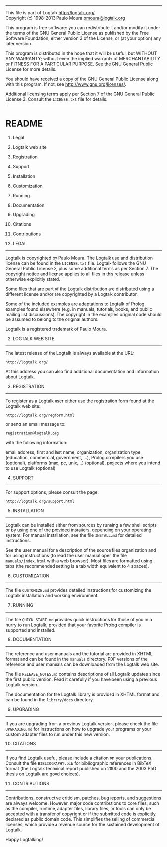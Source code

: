 ________________________________________________________________________

This file is part of Logtalk <http://logtalk.org/>  
Copyright (c) 1998-2013 Paulo Moura <pmoura@logtalk.org>

This program is free software: you can redistribute it and/or modify
it under the terms of the GNU General Public License as published by
the Free Software Foundation, either version 3 of the License, or
(at your option) any later version.

This program is distributed in the hope that it will be useful,
but WITHOUT ANY WARRANTY; without even the implied warranty of
MERCHANTABILITY or FITNESS FOR A PARTICULAR PURPOSE.  See the
GNU General Public License for more details.

You should have received a copy of the GNU General Public License
along with this program.  If not, see <http://www.gnu.org/licenses/>.

Additional licensing terms apply per Section 7 of the GNU General
Public License 3. Consult the `LICENSE.txt` file for details.
________________________________________________________________________


README
======

1. Legal
2. Logtalk web site
3. Registration
4. Support
5. Installation
6. Customization
7. Running
8. Documentation
9. Upgrading
10. Citations
11. Contributions


1. LEGAL
--------

Logtalk is copyrighted by Paulo Moura. The Logtalk use and distribution
license can be found in the `LICENSE.txt` file. Logtalk follows the GNU
General Public License 3, plus some additional terms as per Section 7.
The copyright notice and license applies to all files in this release
unless otherwise explicitly stated.

Some files that are part of the Logtalk distribution are distributed using
a different license and/or are copyrighted by a Logtalk contributor.

Some of the included examples are adaptations to Logtalk of Prolog examples
found elsewhere (e.g. in manuals, tutorials, books, and public mailing list
discussions). The copyright in the examples original code should be assumed
to belong to the original authors.

Logtalk is a registered trademark of Paulo Moura.


2. LOGTALK WEB SITE
-------------------

The latest release of the Logtalk is always available at the URL:

    http://logtalk.org/

At this address you can also find additional documentation and information
about Logtalk.


3. REGISTRATION
---------------

To register as a Logtalk user either use the registration form found at 
the Logtalk web site:

    http://logtalk.org/regform.html

or send an email message to:

	registration@logtalk.org

with the following information:

email address, first and last name, organization, organization type 
(education, commercial, government, ...), Prolog compilers you use 
(optional), platforms (mac, pc, unix,...) (optional), projects where 
you intend to use Logtalk (optional)


4. SUPPORT
----------

For support options, please consult the page:

    http://logtalk.org/support.html


5. INSTALLATION
---------------

Logtalk can be installed either from sources by running a few shell scripts 
or by using one of the provided installers, depending on your operating 
system. For manual installation, see the file `INSTALL.md` for detailed 
instructions.

See the user manual for a description of the source files organization 
and for using instructions (to read the user manual open the file 
`manuals/index.html` with a web browser). Most files are formatted using
tabs (the recommended setting is a tab width equivalent to 4 spaces).


6. CUSTOMIZATION
----------------

The file `CUSTOMIZE.md` provides detailed instructions for customizing the
Logtalk installation and working environment.


7. RUNNING
----------

The file `QUICK_START.md` provides quick instructions for those of you
in a hurry to run Logtalk, provided that your favorite Prolog compiler
is supported and installed.


8. DOCUMENTATION
----------------

The reference and user manuals and the tutorial are provided in XHTML format 
and can be found in the `manuals` directory. PDF versions of the reference
and user manuals can be downloaded from the Logtalk web site.

The file `RELEASE_NOTES.md` contains descriptions of all Logtalk updates 
since the first public version. Read it carefully if you have been using
a previous Logtalk version.

The documentation for the Logtalk library is provided in XHTML format and
can be found in the `library/docs` directory.


9. UPGRADING
------------

If you are upgrading from a previous Logtalk version, please check the file 
`UPGRADING.md` for instructions on how to upgrade your programs or your 
custom adapter files to run under this new version.


10. CITATIONS
-------------

If you find Logtalk useful, please include a citation on your publications.
Consult the file `BIBLIOGRAPHY.bib` for bibliographic references in BibTeX 
format (the Logtalk technical report published on 2000 and the 2003 PhD
thesis on Logtalk are good choices).


11. CONTRIBUTIONS
-----------------

Contributions, constructive criticism, patches, bug reports, and suggestions
are always welcome. However, major code contributions to core files, such as
the compiler, runtime, adapter files, library files, or tools can only be
accepted with a transfer of copyright or if the submitted code is explicitly
declared as public domain code. This simplifies the selling of commercial
licenses, which provide a revenue source for the sustained development of
Logtalk.


Happy Logtalking!
